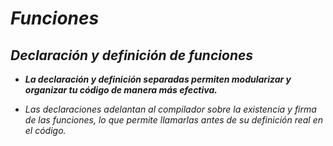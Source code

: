 # **_Funciones_**

## **_Declaración y definición de funciones_**

- **_La declaración y definición separadas permiten modularizar y organizar tu código de manera más efectiva._**
  
- _Las declaraciones adelantan al compilador sobre la existencia y firma de las funciones, lo que permite llamarlas antes de su definición real en el código._
